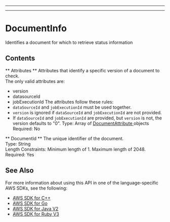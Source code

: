--------

--------

# DocumentInfo<a name="API_DocumentInfo"></a>

Identifies a document for which to retrieve status information

## Contents<a name="API_DocumentInfo_Contents"></a>

 ** Attributes **   <a name="Kendra-Type-DocumentInfo-Attributes"></a>
Attributes that identify a specific version of a document to check\.  
The only valid attributes are:  
+ version
+ datasourceId
+ jobExecutionId
The attributes follow these rules:  
+  `dataSourceId` and `jobExecutionId` must be used together\.
+  `version` is ignored if `dataSourceId` and `jobExecutionId` are not provided\.
+ If `dataSourceId` and `jobExecutionId` are provided, but `version` is not, the version defaults to "0"\.
Type: Array of [ DocumentAttribute ](API_DocumentAttribute.md) objects  
Required: No

 ** DocumentId **   <a name="Kendra-Type-DocumentInfo-DocumentId"></a>
The unique identifier of the document\.  
Type: String  
Length Constraints: Minimum length of 1\. Maximum length of 2048\.  
Required: Yes

## See Also<a name="API_DocumentInfo_SeeAlso"></a>

For more information about using this API in one of the language\-specific AWS SDKs, see the following:
+  [ AWS SDK for C\+\+](https://docs.aws.amazon.com/goto/SdkForCpp/kendra-2019-02-03/DocumentInfo) 
+  [ AWS SDK for Go](https://docs.aws.amazon.com/goto/SdkForGoV1/kendra-2019-02-03/DocumentInfo) 
+  [ AWS SDK for Java V2](https://docs.aws.amazon.com/goto/SdkForJavaV2/kendra-2019-02-03/DocumentInfo) 
+  [ AWS SDK for Ruby V3](https://docs.aws.amazon.com/goto/SdkForRubyV3/kendra-2019-02-03/DocumentInfo) 